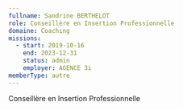 ```yaml
---
fullname: Sandrine BERTHELOT
role: Conseillère en Insertion Professionnelle
domaine: Coaching
missions:
  - start: 2019-10-16
    end: 2023-12-31
    status: admin
    employer: AGENCE 3i
memberType: autre
---
```


Conseillère en Insertion Professionnelle
